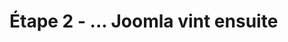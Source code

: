 # Étape 2 - ... Joomla vint ensuite

<!-- .slide: data-background="./images/background.jpg" data-background-size="cover" -->
